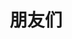 ---
title: 朋友们
slug: "links"
links:
  - title: 黑墨水鱼
    description: 水族馆
    website: https://aquarium39.moe/
    image: https://aquarium39.moe/images/green_hu4628925870865328845.webp
  - title: Kirin
    description: Kirin's Backspace
    website: https://9baka.moe/zh/
    image: https://9baka.moe/images/avatar.jpg
  - title: Isoheptane
    description: 工程师猫娘
    website: https://blog.cascade.moe/
    image: https://blog.cascade.moe/images/avatar.webp
  - title: Harkerbest
    description: Try your best,do your best
    website: https://www.harkerbest.cn/
    #image: https://www.harkerbest.cn/wp-content/uploads/2023/07/cropped-%E6%96%B0%E5%A4%B4%E5%83%8F%E5%A3%81%E7%BA%B84x%E4%BF%AE%E5%A4%8D-scaled-1.jpg
  - title: Hao_Tian的折腾日志
    description: 一个兼具日常向和技术向的小站
    website: https://www.haotian22.top/
    image: https://www.haotian22.top/img/head.jpg
  - title: LZC.app
    description: LZC.app's Blog
    website: https://blog.lzc.app/
    image: https://www.lzc.app/assets/images/my-avatar.png
  - title: ECWUUUUU
    description: ECWU's Notebook
    website: https://ecwuuuuu.com/
    image: https://avatars.githubusercontent.com/u/21114722?v=4
  - title: WallBreakerNO4
    description: 你怎么知道我今天吃了三把鸡，上了一千多分
    website: https://blog.wall-breaker-no4.xyz/
    image: https://image.wall-breaker-no4.xyz/WallBreakerNO4-1024px.png
  - title: 凛娴的小屋
    website: https://chrdsite.rinchord.studio/
    description: 于浩渺星河中，守护一隅温存
    image: rinchord.jpg
#    image:   
menu:
    main: 
        weight: -50
        params:
            icon: link

comments: false
---